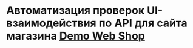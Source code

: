 # Автоматизация проверок UI-взаимодействия по API для сайта магазина [Demo Web Shop](http://demowebshop.tricentis.com/)
